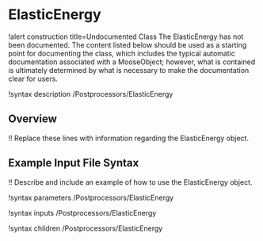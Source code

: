 # ElasticEnergy

!alert construction title=Undocumented Class
The ElasticEnergy has not been documented. The content listed below should be used as a starting point for
documenting the class, which includes the typical automatic documentation associated with a
MooseObject; however, what is contained is ultimately determined by what is necessary to make the
documentation clear for users.

!syntax description /Postprocessors/ElasticEnergy

## Overview

!! Replace these lines with information regarding the ElasticEnergy object.

## Example Input File Syntax

!! Describe and include an example of how to use the ElasticEnergy object.

!syntax parameters /Postprocessors/ElasticEnergy

!syntax inputs /Postprocessors/ElasticEnergy

!syntax children /Postprocessors/ElasticEnergy
